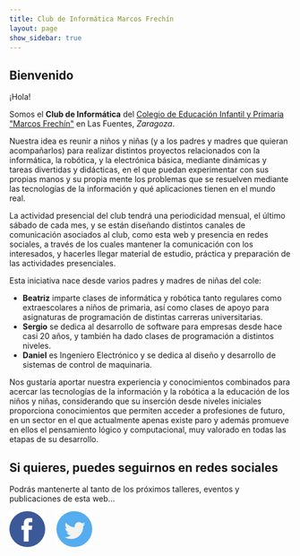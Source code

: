 ```yaml
---
title: Club de Informática Marcos Frechín
layout: page
show_sidebar: true
---
```


## Bienvenido

¡Hola!

Somos el **Club de Informática** del [Colegio de Educación Infantil y Primaria "Marcos Frechín"](http://ceipmarcosfrechin.catedu.es/) en Las Fuentes, *Zaragoza*.

Nuestra idea es reunir a niños y niñas (y a los padres y madres que quieran acompañarlos) para realizar distintos proyectos relacionados con la informática, la robótica, y la electrónica básica, mediante dinámicas y tareas divertidas y didácticas, en el que puedan experimentar con sus propias manos y su propia mente los problemas que se resuelven mediante las tecnologías de la información y qué aplicaciones tienen en el mundo real.

La actividad presencial del club tendrá una periodicidad mensual, el último sábado de cada mes, y se están diseñando distintos canales de comunicación asociados al club, como esta web y presencia en redes sociales, a través de los cuales mantener la comunicación con los interesados, y hacerles llegar material de estudio, práctica y preparación de las actividades presenciales. 

Esta iniciativa nace desde varios padres y madres de niñas del cole:

- **Beatriz** imparte clases de informática y robótica tanto regulares como extraescolares a niños de primaria, así como clases de apoyo para asignaturas de programación de distintas carreras universitarias.
- **Sergio** se dedica al desarrollo de software para empresas desde hace casi 20 años, y también ha dado clases de programación a distintos niveles.
- **Daniel** es Ingeniero Electrónico y se dedica al diseño y desarrollo de sistemas de control de maquinaria.

Nos gustaría aportar nuestra experiencia y conocimientos combinados para acercar las tecnologías de la información y la robótica a la educación de los niños y niñas, considerando que su inserción desde niveles iniciales proporciona conocimientos que permiten acceder a profesiones de futuro, en un sector en el que actualmente apenas existe paro y además promueve en ellos el pensamiento lógico y computacional, muy valorado en todas las etapas de su desarrollo.

## Si quieres, puedes seguirnos en redes sociales

Podrás mantenerte al tanto de los próximos talleres, eventos y publicaciones de esta web...

<a href="https://www.facebook.com/groups/itclubmarcosfrechin" title="facebook"><img src="img/facebook64.png" alt="facebook" /></a>&nbsp;&nbsp;&nbsp;&nbsp;
<a href="https://twitter.com/itclubmfrechin" title="twitter"><img src="img/twitter64.png" alt="twitter" /></a>